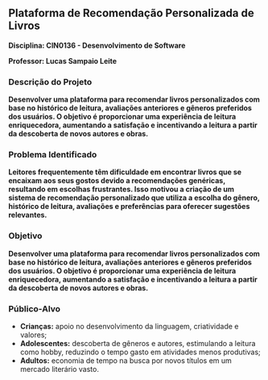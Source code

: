 ## Plataforma de Recomendação Personalizada de Livros
**Disciplina: CIN0136 - Desenvolvimento de Software**

**Professor: Lucas Sampaio Leite**

### Descrição do Projeto
__Desenvolver uma plataforma para recomendar livros personalizados com base no histórico de leitura, avaliações anteriores e gêneros preferidos dos usuários. O objetivo é proporcionar uma experiência de leitura enriquecedora, aumentando a satisfação e incentivando a leitura a partir da descoberta de novos autores e obras.__


### Problema Identificado
__Leitores frequentemente têm dificuldade em encontrar livros que se encaixam aos seus gostos devido a recomendações genéricas, resultando em escolhas frustrantes. Isso motivou a criação de um sistema de recomendação personalizado que utiliza a escolha do gênero, histórico de leitura, avaliações e preferências para oferecer sugestões relevantes.__


### Objetivo
__Desenvolver uma plataforma para recomendar livros personalizados com base no histórico de leitura, avaliações anteriores e gêneros preferidos dos usuários. O objetivo é proporcionar uma experiência de leitura enriquecedora, aumentando a satisfação e incentivando a leitura a partir da descoberta de novos autores e obras.__
 

### Público-Alvo
* **Crianças:** apoio no desenvolvimento da linguagem, criatividade e valores;
* **Adolescentes:** descoberta de gêneros e autores, estimulando a leitura como hobby, reduzindo o tempo gasto em atividades menos produtivas;
* **Adultos:** economia de tempo na busca por novos títulos em um mercado literário vasto.
